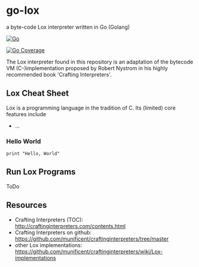 # go-lox
a byte-code Lox interpreter written in Go (Golang)

[![Go](https://github.com/Krawabbel/go-lox/actions/workflows/go.yml/badge.svg)](https://github.com/Krawabbel/go-lox/actions/workflows/go.yml)

[![Go Coverage](https://github.com/Krawabbel/go-lox/wiki/coverage.svg)](https://raw.githack.com/wiki/Krawabbel/go-lox/coverage.html)

The Lox interpreter found in this repository is an adaptation of the bytecode VM (C-)implementation proposed by Robert Nystrom in his highly recommended book 'Crafting Interpreters'.

## Lox Cheat Sheet

Lox is a programming language in the tradition of C. Its (limited) core features include

* ...

### Hello World

```print "Hello, World"```

## Run Lox Programs

ToDo

## Resources

* Crafting Interpreters (TOC): http://craftinginterpreters.com/contents.html
* Crafting Interpreters on github: https://github.com/munificent/craftinginterpreters/tree/master
* other Lox implementations: https://github.com/munificent/craftinginterpreters/wiki/Lox-implementations
